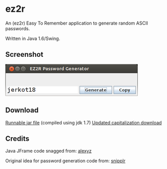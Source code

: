 ez2r
===========

An (ez2r) Easy To Remember application to generate random ASCII passwords.

Written in Java 1.6/Swing.

Screenshot
----------

![ez2r screenshot](https://github.com/bmcculley/ez2r/raw/master/ez2r.png)

Download
--------

[Runnable jar file](http://bit.ly/1z8cGFe) (compiled using jdk 1.7)
[Updated capitalization download](http://bit.ly/1soRdn4)

Credits
-------

Java JFrame code snagged from: [alexyz](http://bit.ly/113OSYf)

Original idea for password generation code from: [snipplr](http://bit.ly/1u8999I)
